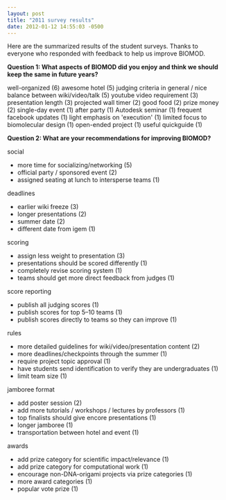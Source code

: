 ```yaml
---
layout: post
title: "2011 survey results"
date: 2012-01-12 14:55:03 -0500
---
```


Here are the summarized results of the student surveys. Thanks to everyone who responded with feedback to help us improve BIOMOD.

<strong>Question 1: What aspects of BIOMOD did you enjoy and think we should keep the same in future years?</strong>

well-organized (6)
awesome hotel (5)
judging criteria in general / nice balance between wiki/video/talk (5)
youtube video requirement (3)
presentation length (3)
projected wall timer (2)
good food (2)
prize money (2)
single-day event (1)
after party (1)
Autodesk seminar (1)
frequent facebook updates (1)
light emphasis on 'execution' (1)
limited focus to biomolecular design (1)
open-ended project (1)
useful quickguide (1)


<strong>Question 2: What are your recommendations for improving BIOMOD?</strong>

social
- more time for socializing/networking (5)
- official party / sponsored event (2)
- assigned seating at lunch to intersperse teams (1)

deadlines
- earlier wiki freeze (3)
- longer presentations (2)
- summer date (2)
- different date from igem (1)

scoring
- assign less weight to presentation (3)
- presentations should be scored differently (1)
- completely revise scoring system (1)
- teams should get more direct feedback from judges (1)

score reporting
- publish all judging scores (1)
- publish scores for top 5–10 teams (1)
- publish scores directly to teams so they can improve (1)

rules
- more detailed guidelines for wiki/video/presentation content (2)
- more deadlines/checkpoints through the summer (1)
- require project topic approval (1)
- have students send identification to verify they are undergraduates (1)
- limit team size (1)

jamboree format
- add poster session (2)
- add more tutorials / workshops / lectures by professors (1)
- top finalists should give encore presentations (1)
- longer jamboree (1)
- transportation between hotel and event (1)

awards
- add prize category for scientific impact/relevance (1)
- add prize category for computational work (1)
- encourage non-DNA-origami projects via prize categories (1)
- more award categories (1)
- popular vote prize (1)
